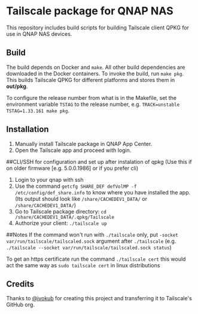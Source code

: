 # Tailscale package for QNAP NAS

This repository includes build scripts for building Tailscale client QPKG for
use in QNAP NAS devices.

## Build

The build depends on Docker and `make`. All other build dependencies are
downloaded in the Docker containers. To invoke the build, run `make pkg`.
This builds Tailscale QPKG for different platforms and stores them in
**out/pkg**.

To configure the release number from what is in the Makefile,
set the environment variable `TSTAG` to the release number, e.g.
`TRACK=unstable TSTAG=1.33.161 make pkg`.

## Installation

1. Manually install Tailscale package in QNAP App Center.
2. Open the Tailscale app and proceed with login.


##CLI/SSH for configuration and set up after instalation of qpkg (Use this if on older firmware [e.g. 5.0.0.1986] or if you prefer cli)

1. Login to your qnap with ssh
2. Use the command `getcfg SHARE_DEF defVolMP -f /etc/config/def_share.info` to know where you have installed the app. (Its output should look like `/share/CACHEDEV1_DATA/` or `/share/CACHEDEV1_DATA/`)
3. Go to Tailscale package directory: `cd /share/CACHEDEV1_DATA/.qpkg/Tailscale`
4. Authorize your client: `./tailscale up`

##Notes
If the command won't run with `./tailscale` only, put `-socket var/run/tailscale/tailscaled.sock` argument after `./tailscale` (e.g. `./tailscale --socket var/run/tailscale/tailscaled.sock status`)

To get an https certificate run the command `./tailscale cert` this would act the same way as `sudo tailscale cert` in linux distributions

## Credits

Thanks to [@ivokub](https://github.com/ivokub/) for creating this
project and transferring it to Tailscale's GitHub org.
